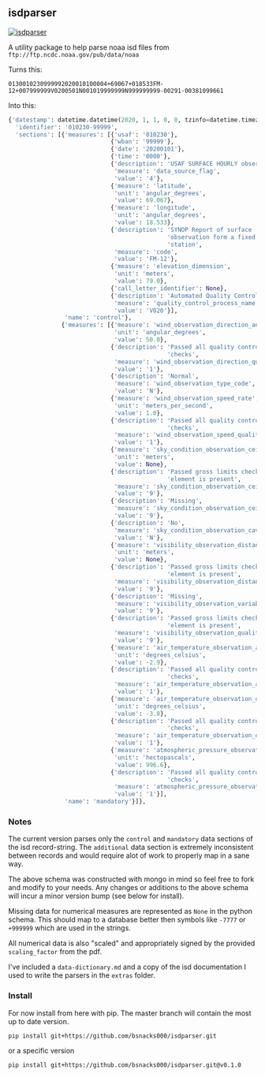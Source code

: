 ## isdparser 
[![isdparser](https://github.com/bsnacks000/isdparser/actions/workflows/isdparser.yaml/badge.svg?branch=master)](https://github.com/bsnacks000/isdparser/actions/workflows/isdparser.yaml)


A utility package to help parse noaa isd files from `ftp://ftp.ncdc.noaa.gov/pub/data/noaa`

Turns this:
```
0130010230999992020010100004+69067+018533FM-12+007999999V0200501N001019999999N999999999-00291-00381099661
```

Into this:
```python
{'datestamp': datetime.datetime(2020, 1, 1, 0, 0, tzinfo=datetime.timezone.utc),
  'identifier': '010230-99999',
  'sections': [{'measures': [{'usaf': '010230'},
                             {'wban': '99999'},
                             {'date': '20200101'},
                             {'time': '0000'},
                             {'description': 'USAF SURFACE HOURLY observation',
                              'measure': 'data_source_flag',
                              'value': '4'},
                             {'measure': 'latitude',
                              'unit': 'angular_degrees',
                              'value': 69.067},
                             {'measure': 'longitude',
                              'unit': 'angular_degrees',
                              'value': 18.533},
                             {'description': 'SYNOP Report of surface '
                                             'observation form a fixed land '
                                             'station',
                              'measure': 'code',
                              'value': 'FM-12'},
                             {'measure': 'elevation_dimension',
                              'unit': 'meters',
                              'value': 79.0},
                             {'call_letter_identifier': None},
                             {'description': 'Automated Quality Control',
                              'measure': 'quality_control_process_name',
                              'value': 'V020'}],
                'name': 'control'},
               {'measures': [{'measure': 'wind_observation_direction_angle',
                              'unit': 'angular_degrees',
                              'value': 50.0},
                             {'description': 'Passed all quality control '
                                             'checks',
                              'measure': 'wind_observation_direction_quality_code',
                              'value': '1'},
                             {'description': 'Normal',
                              'measure': 'wind_observation_type_code',
                              'value': 'N'},
                             {'measure': 'wind_observation_speed_rate',
                              'unit': 'meters_per_second',
                              'value': 1.0},
                             {'description': 'Passed all quality control '
                                             'checks',
                              'measure': 'wind_observation_speed_quality_code',
                              'value': '1'},
                             {'measure': 'sky_condition_observation_ceiling_height_dimension',
                              'unit': 'meters',
                              'value': None},
                             {'description': 'Passed gross limits check if '
                                             'element is present',
                              'measure': 'sky_condition_observation_ceiling_quality_code',
                              'value': '9'},
                             {'description': 'Missing',
                              'measure': 'sky_condition_observation_ceiling_determination_code',
                              'value': '9'},
                             {'description': 'No',
                              'measure': 'sky_condition_observation_cavok_code',
                              'value': 'N'},
                             {'measure': 'visibility_observation_distance_dimension',
                              'unit': 'meters',
                              'value': None},
                             {'description': 'Passed gross limits check if '
                                             'element is present',
                              'measure': 'visibility_observation_distance_quality_code',
                              'value': '9'},
                             {'description': 'Missing',
                              'measure': 'visibility_observation_variability_code',
                              'value': '9'},
                             {'description': 'Passed gross limits check if '
                                             'element is present',
                              'measure': 'visibility_observation_quality_variability_code',
                              'value': '9'},
                             {'measure': 'air_temperature_observation_air_temperature',
                              'unit': 'degrees_celsius',
                              'value': -2.9},
                             {'description': 'Passed all quality control '
                                             'checks',
                              'measure': 'air_temperature_observation_air_temperature_quality_code',
                              'value': '1'},
                             {'measure': 'air_temperature_observation_dew_point_temperature',
                              'unit': 'degrees_celsius',
                              'value': -3.8},
                             {'description': 'Passed all quality control '
                                             'checks',
                              'measure': 'air_temperature_observation_dew_point_quality_code',
                              'value': '1'},
                             {'measure': 'atmospheric_pressure_observation_sea_level_pressure',
                              'unit': 'hectopascals',
                              'value': 996.6},
                             {'description': 'Passed all quality control '
                                             'checks',
                              'measure': 'atmospheric_pressure_observation_sea_level_pressure_quality_code',
                              'value': '1'}],
                'name': 'mandatory'}]},
```


### Notes 

The current version parses only the `control` and `mandatory` data sections of the isd record-string. The `additional` data section is extremely inconsistent between records and would require alot of work to properly map in a sane way.

The above schema was constructed with mongo in mind so feel free to fork and modify to your needs. Any changes or additions to the above schema will incur a minor version bump (see below for install).

Missing data for numerical measures are represented as `None` in the python schema. This should map to a database better then symbols like `-7777` or `+999999` which are used in the strings. 

All numerical data is also "scaled" and appropriately signed by the provided `scaling_factor` from the pdf.

I've included a `data-dictionary.md` and a copy of the isd documentation I used to write the parsers in the `extras` folder.

### Install 

For now install from here with pip. The master branch will contain the most up to date version.   
```
pip install git+https://github.com/bsnacks000/isdparser.git
```
or a specific version 
```
pip install git+https://github.com/bsnacks000/isdparser.git@v0.1.0
```

